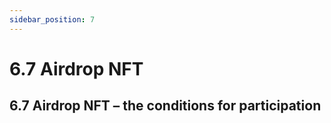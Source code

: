 ```yaml
---
sidebar_position: 7
---
```


# 6.7 Airdrop NFT

## 6.7 Airdrop NFT – the conditions for participation
